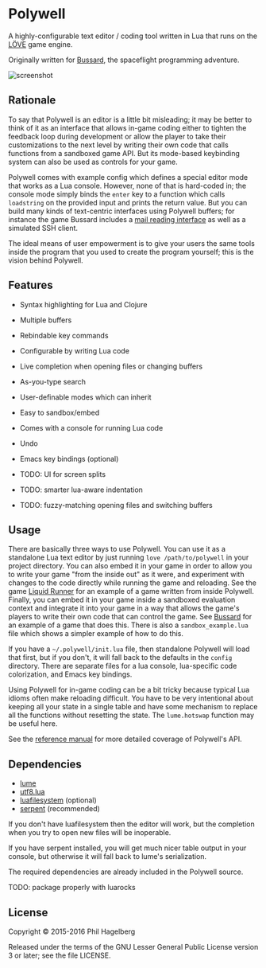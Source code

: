 # Polywell

A highly-configurable text editor / coding tool written in Lua that
runs on the [LÖVE](https://love2d.org) game engine.

Originally written for [Bussard](https://gitlab.com/technomancy/bussard),
the spaceflight programming adventure.

![screenshot](https://p.hagelb.org/polywell.png)

## Rationale

To say that Polywell is an editor is a little bit misleading; it may
be better to think of it as an interface that allows in-game coding
either to tighten the feedback loop during development or allow the
player to take their customizations to the next level by writing their
own code that calls functions from a sandboxed game API. But its
mode-based keybinding system can also be used as controls for your game.

Polywell comes with example config which defines a special editor mode
that works as a Lua console. However, none of that is hard-coded in;
the console mode simply binds the `enter` key to a function which
calls `loadstring` on the provided input and prints the return
value. But you can build many kinds of text-centric interfaces using
Polywell buffers; for instance the game Bussard includes a
[mail reading interface](https://gitlab.com/technomancy/bussard/blob/master/data/src/mail)
as well as a simulated SSH client.

The ideal means of user empowerment is to give your users the same
tools inside the program that you used to create the program yourself;
this is the vision behind Polywell.

## Features

* Syntax highlighting for Lua and Clojure
* Multiple buffers
* Rebindable key commands
* Configurable by writing Lua code
* Live completion when opening files or changing buffers
* As-you-type search
* User-definable modes which can inherit
* Easy to sandbox/embed
* Comes with a console for running Lua code
* Undo
* Emacs key bindings (optional)

* TODO: UI for screen splits
* TODO: smarter lua-aware indentation
* TODO: fuzzy-matching opening files and switching buffers

## Usage

There are basically three ways to use Polywell. You can use it as a
standalone Lua text editor by just running `love /path/to/polywell` in
your project directory. You can also embed it in your game in order to
allow you to write your game "from the inside out" as it were, and
experiment with changes to the code directly while running the game
and reloading. See the game
[Liquid Runner](https://gitlab.com/technomancy/liquid-runner) for an
example of a game written from inside Polywell. Finally, you can embed
it in your game inside a sandboxed evaluation context and integrate it
into your game in a way that allows the game's players to write their
own code that can control the game. See
[Bussard](https://gitlab.com/technomancy/bussard) for an example of a
game that does this. There is also a `sandbox_example.lua` file which
shows a simpler example of how to do this.

If you have a `~/.polywell/init.lua` file, then standalone Polywell
will load that first, but if you don't, it will fall back to the
defaults in the `config` directory. There are separate files for a lua
console, lua-specific code colorization, and Emacs key bindings.

Using Polywell for in-game coding can be a bit tricky because typical Lua
idioms often make reloading difficult. You have to be very intentional
about keeping all your state in a single table and have some mechanism
to replace all the functions without resetting the state. The
`lume.hotswap` function may be useful here.

See the [reference manual](manual.md) for more detailed coverage of
Polywell's API.

## Dependencies

* [lume](https://github.com/rxi/lume/)
* [utf8.lua](https://github.com/Stepets/utf8.lua)
* [luafilesystem](https://keplerproject.github.io/luafilesystem/) (optional)
* [serpent](https://github.com/pkulchenko/serpent) (recommended)

If you don't have luafilesystem then the editor will work, but the
completion when you try to open new files will be inoperable.

If you have serpent installed, you will get much nicer table output in your
console, but otherwise it will fall back to lume's serialization.

The required dependencies are already included in the Polywell source.

TODO: package properly with luarocks

## License

Copyright © 2015-2016 Phil Hagelberg

Released under the terms of the GNU Lesser General Public License
version 3 or later; see the file LICENSE.
